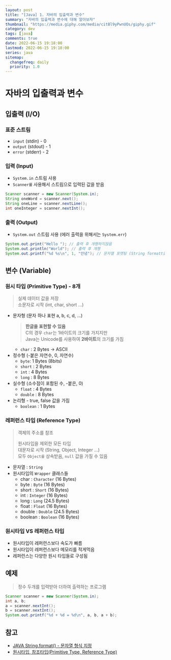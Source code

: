 ```yaml
---
layout: post
title: "[Java] 1. 자바의 입출력과 변수"
summary: "자바의 입출력과 변수에 대해 알아보자"
thumbnail: "https://media.giphy.com/media/citBl9yPwnUOs/giphy.gif"
category: dev
tags: [java]
comments: true
date: 2022-06-15 19:18:00
lastmod: 2022-06-15 19:18:00
series: java
sitemap: 
  changefreq: daily
  priority: 1.0
---
```

# 자바의 입출력과 변수

## 입출력 (I/O)
### 표준 스트림
- `input` (stdin) - 0
- `output` (stdout) - 1
- `error` (stderr) - 2

### 입력 (Input)
- `System.in` 스트림 사용
- `Scanner를` 사용해서 스트림으로 입력된 값을 받음
```java
Scanner scanner = new Scanner(System.in);
String oneWord = scanner.next();
String oneLine = scanner.nextLine();
int oneInteger = scanner.nextInt();
```

### 출력 (Output)
- `System.out` 스트림 사용 (에러 출력을 위해서는 `System.err`)
```java
System.out.print("Hello "); // 출력 후 개행하지않음
System.out.println("World"); // 출력 후 개행
System.out.printf("%d %s\n", 1, "안녕"); // 문자열 포맷팅 (String formatting)
```


## 변수 (Variable)
### 원시 타입 (Primitive Type) - 8개
> 실제 데이터 값을 저장  
> 소문자로 시작 (int, char, short …)  

- 문자형 (문자 하나 표현 a, b, c, d, …) 
	> **한글을 표현할 수 있음**  
	> C의 경우 `char`는 1바이트의 크기를 가지지만  
	> Java는 Unicode를 사용하여 **2바이트**의 크기를 가짐  
	- `char` : 2 Bytes -> ASCII
- 정수형 (-붙은 자연수, 0, 자연수)
	- `byte`: 1 Bytes (8bits)
	- `short` : 2 Bytes
	- `int` : 4 Bytes
	- `long` : 8 Bytes
- 실수형 (소수점이 포함된 수, -붙은, 0)
	- `float` : 4 Bytes
	- `double` : 8 Bytes
- 논리형 - true, false 값을 가짐
	- `boolean` : 1 Bytes

### 레퍼런스 타입 (Reference Type)
> 객체의 주소를 참조  
> 
> 원시타입을 제외한 모든 타입  
> 대문자로 시작 (String, Object, Integer …)  
> 모두 `Object를` 상속받음, `null` 값을 가질 수 있음  
- 문자열 : `String`
- 원시타입의 `Wrapper` 클래스들
	- char : `Character` (16 Bytes)
	- byte : `Byte` (16 Bytes)
	- short : `Short` (16 Bytes)
	- int : `Integer` (16 Bytes)
	- long : `Long` (24.5 Bytes)
	- float : `Float` (16 Bytes)
	- double : `Double` (24.5 Bytes)
	- boolean : `Boolean` (16 Bytes)

### 원시타입 VS 레퍼런스 타입
- 원시타입이 레퍼런스보다 속도가 빠름
- 원시타입이 레퍼런스보다 메모리를 적게먹음
- 레퍼런스는 다양한 원시 타입들로 구성됨

## 예제
> 정수 두개를 입력받아 더하여 출력하는 프로그램  
```java
Scanner scanner = new Scanner(System.in);
int a, b;
a = scanner.nextInt();
b = scanner.nextInt();
System.out.printf("%d + %d = %d\n", a, b, a + b);
```

## 참고
- [JAVA String.format() - 문자열 형식 지정](https://velog.io/@yu-jin-song/JAVA-%EB%AC%B8%EC%9E%90%EC%97%B4-%ED%98%95%EC%8B%9D-%EC%A7%80%EC%A0%95)
- [원시타입, 참조타입(Primitive Type, Reference Type)](https://velog.io/@gillog/%EC%9B%90%EC%8B%9C%ED%83%80%EC%9E%85-%EC%B0%B8%EC%A1%B0%ED%83%80%EC%9E%85Primitive-Type-Reference-Type)
